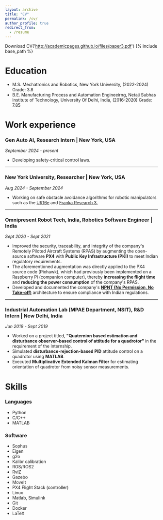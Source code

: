 ```yaml
---
layout: archive
title: "CV"
permalink: /cv/
author_profile: true
redirect_from:
  - /resume
---
```

Download CV('http://academicpages.github.io/files/paper3.pdf')
{% include base_path %}

Education
======
* M.S. Mechatronics and Robotics, New York University, (2022-2024)  Grade: 3.8
* B.E. Manufacturing Process and Automation Engineeirng,
  Netaji Subhas Institute of Technology, University Of Delhi, India, (2016-2020)  Grade: 7.85

Work experience
======

### Gen Auto AI, Research Intern | New York, USA
*September 2024 - present*
- Developing safety-critical control laws.

---


### New York University, Researcher | New York, USA

*Aug 2024 - September 2024*
- Working on safe obstacle avoidance algorithms for robotic manipulators such as the [UR16e](https://www.youtube.com/watch?v=XsO-mHXidSA) and [Franka Research 3.](https://youtu.be/2OeWnk6FiRwFranka)

---


### Omnipresent Robot Tech, India, Robotics Software Engineer | India
*Sept 2020 - Sept 2021*
- Improved the security, traceability, and integrity of the company's Remotely Piloted Aircraft Systems (RPAS) by augmenting the open-source software **PX4** with **Public Key Infrastructure (PKI)** to meet Indian regulatory requirements.
- The aforementioned augmentation was directly applied to the PX4 source code (Pixhawk), which had previously been implemented on a Raspberry Pi (companion computer), thereby **increasing the flight time** and **reducing the power consumption** of the company's RPAS.
- Developed and documented the company's [**NPNT (No Permission, No Take-off)**](https://github.com/patleman/Px4_firmware/blob/master/NPNT_work.pdf) architecture to ensure compliance with Indian regulations.

---
### Industrial Automation Lab (MPAE Department, NSIT), R&D Intern | New Delhi, India
*Jun 2019 - Sept 2019*
- Worked on a project titled, **"Quaternion based estimation and disturbance observer-based control of attitude for a quadrotor"** in the requirement of the Internship.
- Simulated **disturbance-rejection-based PID** attitude control on a quadrotor using **MATLAB**.
- Executed **Multiplicative Extended Kalman Filter** for estimating orientation of quadrotor from noisy sensor measurements.


  
Skills
======
### Languages
- Python
- C/C++
- MATLAB

### Software
- Sophus
- Eigen
- g2o
- Kalibr calibration
- ROS/ROS2
- RviZ
- Gazebo
- MoveIt
- PX4 Flight Stack (controller)
- Linux
- Matlab, Simulink
- Git
- Docker
- LaTeX


